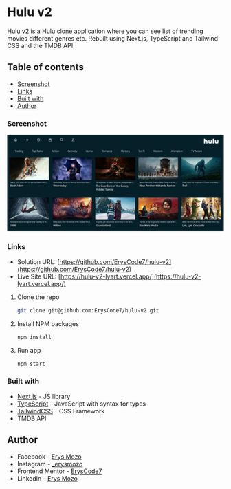# Hulu v2

Hulu v2 is a Hulu clone application where you can see list of trending movies different genres etc. Rebuilt using Next.js, TypeScript and Tailwind CSS and the TMDB API.

## Table of contents

- [Screenshot](#screenshot)
- [Links](#links)
- [Built with](#built-with)
- [Author](#author)

### Screenshot

![](./screenshots/hulu-photo.JPG)

### Links

- Solution URL: [https://github.com/ErysCode7/hulu-v2](https://github.com/ErysCode7/hulu-v2)
- Live Site URL: [https://hulu-v2-lyart.vercel.app/](https://hulu-v2-lyart.vercel.app/)

1. Clone the repo

   ```sh
   git clone git@github.com:ErysCode7/hulu-v2.git
   ```

2. Install NPM packages

   ```sh
   npm install
   ```

3. Run app

   ```sh
   npm start
   ```

### Built with

- [Next.js](https://nextjs.org/) - JS library
- [TypeScript](https://www.typescriptlang.org/) - JavaScript with syntax for types
- [TailwindCSS](https://tailwindcss.com/) - CSS Framework
- TMDB API

## Author

- Facebook - [Erys Mozo](https://web.facebook.com/erys.mozo/)
- Instagram - [\_erysmozo](https://www.instagram.com/_erysmozo/)
- Frontend Mentor - [ErysCode7](https://www.frontendmentor.io/profile/ErysCode7)
- LinkedIn - [Erys Mozo](https://www.linkedin.com/in/erys-mozo-280190230/)
